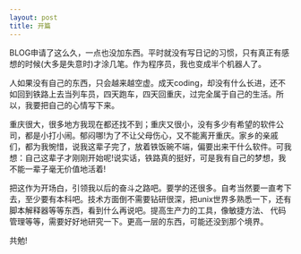 ```yaml
---
layout: post
title: 开篇
---
```

BLOG申请了这么久，一点也没加东西。平时就没有写日记的习惯，只有真正有感想的时候(大多是失意时)才涂几笔。作为程序员，我也变成半个机器人了。

人如果没有自己的东西，只会越来越空虚。成天coding，却没有什么长进，还不如回到铁路上去当列车员，四天跑车，四天回重庆，过完全属于自己的生活。所以，我要把自己的心情写下来。

重庆很大，很多地方我现在都还找不到；重庆又很小，没有多少有希望的软件公司，都是小打小闹。郁闷哪!为了不让父母伤心，又不能离开重庆。家乡的亲戚们，都为我惋惜，说我这辈子完了，放着铁饭碗不端，偏要出来干什么软件。可我想：自己这辈子才刚刚开始呢!说实话，铁路真的挺好，可是我有自己的梦想，我不能一辈子毫无价值地活着!

把这作为开场白，引领我以后的奋斗之路吧。要学的还很多。自考当然要一直考下去，至少要有本科吧。技术方面倒不需要钻研很深，把unix世界多熟悉一下，还有脚本解释器等等东西，看到什么再说吧。提高生产力的工具，像敏捷方法、 代码管理等等，需要好好地研究一下。更高一层的东西，可能还没到那个境界。

共勉!

